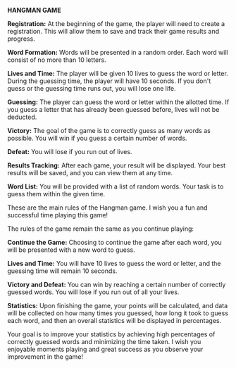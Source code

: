 **HANGMAN GAME**

**Registration:**
At the beginning of the game, the player will need to create a registration. This will allow them to save and track their game results and progress.

**Word Formation:**
Words will be presented in a random order. Each word will consist of no more than 10 letters.

**Lives and Time:**
The player will be given 10 lives to guess the word or letter. During the guessing time, the player will have 10 seconds. If you don't guess or the guessing time runs out, you will lose one life.

**Guessing:**
The player can guess the word or letter within the allotted time. If you guess a letter that has already been guessed before, lives will not be deducted.

**Victory:**
The goal of the game is to correctly guess as many words as possible. You will win if you guess a certain number of words.

**Defeat:**
You will lose if you run out of lives.

**Results Tracking:**
After each game, your result will be displayed. Your best results will be saved, and you can view them at any time.

**Word List:**
You will be provided with a list of random words. Your task is to guess them within the given time.

These are the main rules of the Hangman game. I wish you a fun and successful time playing this game!

The rules of the game remain the same as you continue playing:

**Continue the Game:**
Choosing to continue the game after each word, you will be presented with a new word to guess.

**Lives and Time:**
You will have 10 lives to guess the word or letter, and the guessing time will remain 10 seconds.

**Victory and Defeat:**
You can win by reaching a certain number of correctly guessed words. You will lose if you run out of all your lives.

**Statistics:**
Upon finishing the game, your points will be calculated, and data will be collected on how many times you guessed, how long it took to guess each word, and then an overall statistics will be displayed in percentages.

Your goal is to improve your statistics by achieving high percentages of correctly guessed words and minimizing the time taken. I wish you enjoyable moments playing and great success as you observe your improvement in the game!


